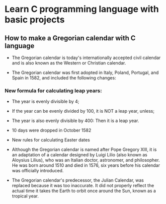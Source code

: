 # Learn C programming language with basic projects
## How to make a Gregorian calendar with C language
- The Gregorian calendar is today's internationally accepted civil calendar and is also known as the Western or Christian calendar.

- The Gregorian calendar was first adopted in Italy, Poland, Portugal, and Spain in 1582, and included the following changes:

### New formula for calculating leap years:
- The year is evenly divisible by 4;
- If the year can be evenly divided by 100, it is NOT a leap year, unless;
- The year is also evenly divisible by 400: Then it is a leap year.
- 10 days were dropped in October 1582
- New rules for calculating Easter dates

- Although the Gregorian calendar is named after Pope Gregory XIII, it is an adaptation of a calendar designed by Luigi Lilio (also known as Aloysius Lilius), who was an Italian doctor, astronomer, and philosopher. He was born around 1510 and died in 1576, six years before his calendar was officially introduced.

- The Gregorian calendar's predecessor, the Julian Calendar, was replaced because it was too inaccurate. It did not properly reflect the actual time it takes the Earth to orbit once around the Sun, known as a tropical year.

